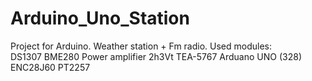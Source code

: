 # Arduino_Uno_Station
Project for Arduino. Weather station + Fm radio. Used modules:  
DS1307 
BME280 
Power amplifier 2h3Vt 
TEA-5767 
Arduano UNO (328) 
ENC28J60 
PT2257

